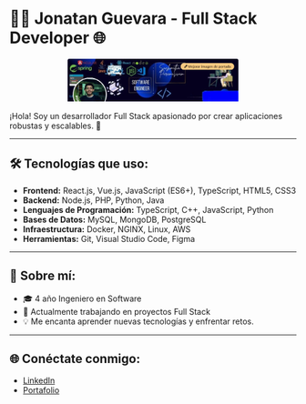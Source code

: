 # 👨‍💻 Jonatan Guevara - Full Stack Developer 🌐

<p align="center">
  <img src="https://github.com/JonatanG055/imagenes-repo/blob/main/likedin.png?raw=true" alt="Jonatan Guevara LinkedIn" width="300px">
</p>

¡Hola! Soy un desarrollador Full Stack apasionado por crear aplicaciones robustas y escalables. 🚀

---

## 🛠️ Tecnologías que uso:
- **Frontend:** React.js, Vue.js, JavaScript (ES6+), TypeScript, HTML5, CSS3
- **Backend:** Node.js, PHP, Python, Java
- **Lenguajes de Programación:** TypeScript, C++, JavaScript, Python
- **Bases de Datos:** MySQL, MongoDB, PostgreSQL
- **Infraestructura:** Docker, NGINX, Linux, AWS
- **Herramientas:** Git, Visual Studio Code, Figma

---

## 🌟 Sobre mí:
- 🎓 4 año  Ingeniero en Software
- 🔭 Actualmente trabajando en proyectos Full Stack
- 💡 Me encanta aprender nuevas tecnologías y enfrentar retos.

---

## 🌐 Conéctate conmigo:
- [LinkedIn](https://www.linkedin.com/in/jonataneguevara)
- [Portafolio](https://tu-portafolio.com)
